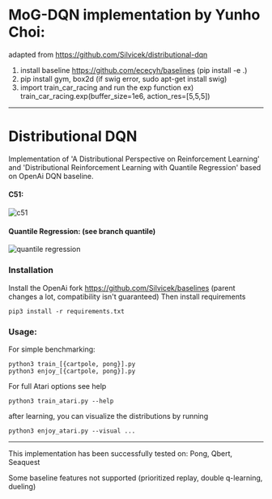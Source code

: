 # MoG-DQN implementation by Yunho Choi:
adapted from https://github.com/Silvicek/distributional-dqn
1. install baseline https://github.com/ececyh/baselines (pip install -e .)
2. pip install gym, box2d       (if swig error, sudo apt-get install swig)
3. import train_car_racing  and run the exp function
    ex) train_car_racing.exp(buffer_size=1e6, action_res=[5,5,5])

---------------------------------------

# Distributional DQN
Implementation of 'A Distributional Perspective on Reinforcement Learning' and
'Distributional Reinforcement Learning with Quantile Regression'
based on OpenAi DQN baseline.

#### C51:
![c51](dist-dqn.gif)
#### Quantile Regression: (see branch quantile)
![quantile regression](quantile-dqn.gif)

### Installation
Install the OpenAi fork https://github.com/Silvicek/baselines (parent changes a lot, compatibility isn't guaranteed)
Then install requirements

    pip3 install -r requirements.txt

### Usage:
For simple benchmarking:

    python3 train_[{cartpole, pong}].py
    python3 enjoy_[{cartpole, pong}].py

For full Atari options see help

    python3 train_atari.py --help

after learning, you can visualize the distributions by running

    python3 enjoy_atari.py --visual ...

-----------------

This implementation has been successfully tested on: Pong, Qbert, Seaquest

Some baseline features not supported (prioritized replay, double q-learning, dueling)
